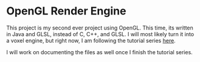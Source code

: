 # OpenGL Render Engine

This project is my second ever project using OpenGL. This time, its written in Java and GLSL, instead of C, C++, and GLSL.
I will most likely turn it into a voxel engine, but right now, I am following the tutorial series [here](https://www.youtube.com/watch?v=KMWUjNE0fYI&list=PLRIWtICgwaX0u7Rf9zkZhLoLuZVfUksDP&index=0).

I will work on documenting the files as well once I finish the tutorial series.